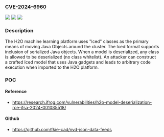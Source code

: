 ### [CVE-2024-6960](https://cve.mitre.org/cgi-bin/cvename.cgi?name=CVE-2024-6960)
![](https://img.shields.io/static/v1?label=Product&message=n%2Fa&color=blue)
![](https://img.shields.io/static/v1?label=Version&message=n%2Fa&color=blue)
![](https://img.shields.io/static/v1?label=Vulnerability&message=CWE-502%20Deserialization%20of%20Untrusted%20Data&color=brighgreen)

### Description

The H2O machine learning platform uses "Iced" classes as the primary means of moving Java Objects around the cluster. The Iced format supports inclusion of serialized Java objects. When a model is deserialized, any class is allowed to be deserialized (no class whitelist). An attacker can construct a crafted Iced model that uses Java gadgets and leads to arbitrary code execution when imported to the H2O platform.

### POC

#### Reference
- https://research.jfrog.com/vulnerabilities/h2o-model-deserialization-rce-jfsa-2024-001035518/

#### Github
- https://github.com/fkie-cad/nvd-json-data-feeds

